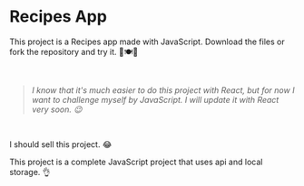 # Recipes App
This project is a Recipes app made with JavaScript. Download the files or fork the repository and try it. 🍕🍽️📱

<br>

> *I know that it's much easier to do this project with React, but for now I want to challenge myself by JavaScript. I will update it with React very soon. 😉*

<br>

I should sell this project. 😂 

This project is a complete JavaScript project that uses api and local storage. 👌
